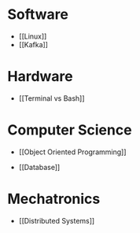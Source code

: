 # Software
- [[Linux]]
- [[Kafka]]


# Hardware
- [[Terminal vs Bash]]

# Computer Science
- [[Object Oriented Programming]]

- [[Database]]

# Mechatronics
- [[Distributed Systems]]

